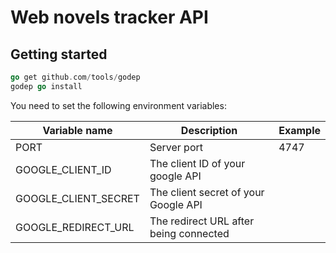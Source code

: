 Web novels tracker API
======================

Getting started
---------------

```go
go get github.com/tools/godep
godep go install
```

You need to set the following environment variables:

|Variable name|Description|Example|
|-------------|-----------|-------|
|PORT         |Server port|4747   |
|GOOGLE_CLIENT_ID|The client ID of your google API|  |
|GOOGLE_CLIENT_SECRET|The client secret of your Google API|  |
|GOOGLE_REDIRECT_URL|The redirect URL after being connected| |
